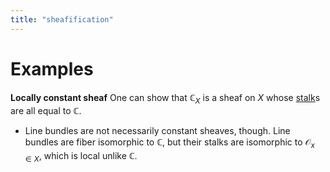 ```yaml
---
title: "sheafification"
---
```


# Examples
**Locally constant sheaf**
One can show that $\mathbb{C}_X$ is a sheaf on $X$ whose [stalk](<>)s are all equal to $\mathbb{C}$. 
- Line bundles are not necessarily constant sheaves, though. Line bundles are fiber isomorphic to $\mathbb{C}$, but their stalks are isomorphic to $\mathcal{O}_{x\in X}$, which is local unlike $\mathbb{C}$.
